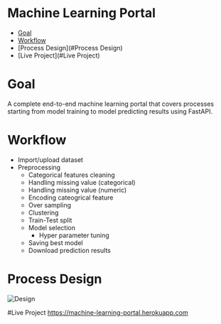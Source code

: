 # Machine Learning Portal

- [Goal](#Goal)
- [Workflow](#Workflow)
- [Process Design](#Process Design)
- [Live Project](#Live Project)

# Goal
A complete end-to-end machine learning portal that covers processes starting from model training to model predicting results using FastAPI. 

# Workflow
- Import/upload dataset
- Preprocessing
  - Categorical features cleaning
  - Handling missing value (categorical)
  - Handling missing value (numeric)
  - Encoding cateogrical feature
  - Over sampling
  - Clustering
  - Train-Test split
  - Model selection
    - Hyper parameter tuning
  - Saving best model
  - Download prediction results
  
# Process Design
![Design](https://github.com/shreyas-jk/ML-API/blob/main/images/flow.png)

#Live Project
https://machine-learning-portal.herokuapp.com
